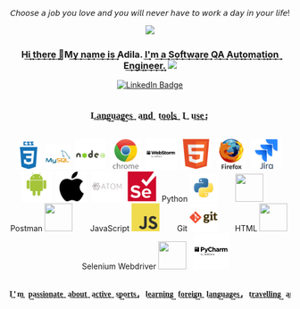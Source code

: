 <p align="center">
𝘊𝘩𝘰𝘰𝘴𝘦 𝘢 𝘫𝘰𝘣 𝘺𝘰𝘶 𝘭𝘰𝘷𝘦 𝘢𝘯𝘥 𝘺𝘰𝘶 𝘸𝘪𝘭𝘭 𝘯𝘦𝘷𝘦𝘳 𝘩𝘢𝘷𝘦 𝘵𝘰 𝘸𝘰𝘳𝘬 𝘢 𝘥𝘢𝘺 𝘪𝘯 𝘺𝘰𝘶𝘳 𝘭𝘪𝘧𝘦!
</p>
<div align="center">
<img src="https://www.techfirefly.com/static/media/HomepageBanner.9fba1d92.gif"></div>

 <h3 align="center">H͢i͢ t͢h͢e͢r͢e͢ 👋M͢y͢ n͢a͢m͢e͢ i͢s͢ Adila. I͢'m͢ a͢ S͢o͢ft͢w͢a͢r͢e͢ Q͢A͢ A͢u͢t͢o͢m͢a͢t͢i͢o͢n͢ E͢n͢g͢i͢n͢e͢e͢r͢. <img src="https://media.giphy.com/media/WUlplcMpOCEmTGBtBW/giphy.gif" width="55"></h3> 


<div align="center">
<a href="https://www.linkedin.com/in/adila-abdullayeva/">
  <img src="https://img.shields.io/badge/LinkedIn-blue?style=for-the-badge&logo=linkedin&logoColor=white" alt="LinkedIn Badge"/>
  </a>
</div>
<div align="center">
<pre><h3>L͢a͢n͢g͢u͢a͢g͢e͢s͢ a͢n͢d͢ t͢o͢o͢l͢s͢ I͢ u͢s͢e͢:</h3></pre>
</div>

<div align="center">
<img src="https://github.com/devicons/devicon/blob/master/icons/css3/css3-plain-wordmark.svg"  title="CSS3" alt="CSS" width="45" height="50"/>&nbsp;
<img src="https://github.com/devicons/devicon/blob/master/icons/mysql/mysql-original-wordmark.svg" title="MySQL"  alt="MySQL" width="45" height="45"/>&nbsp; 
<img src="https://github.com/devicons/devicon/blob/master/icons/nodejs/nodejs-original-wordmark.svg" title="NodeJS" alt="NodeJS" width="55" height="55"/>&nbsp;
<img src="https://github.com/devicons/devicon/blob/master/icons/chrome/chrome-original-wordmark.svg" title="Chrome" alt="Chrome" width="55" height="55"/>&nbsp;
<img src="https://github.com/devicons/devicon/blob/master/icons/webstorm/webstorm-original-wordmark.svg" title="Webstorm" alt="Webstorm" width="55"/>&nbsp; 
<img src="https://github.com/devicons/devicon/blob/master/icons/html5/html5-original.svg" title="HTML5" alt="HTML" width="55" height="55"/>&nbsp;
<img src="https://github.com/devicons/devicon/blob/master/icons/firefox/firefox-original-wordmark.svg" title="Firefox" alt="Firefox" width="55"/>&nbsp; 
<img src="https://github.com/devicons/devicon/blob/master/icons/jira/jira-original-wordmark.svg" title="Jira" alt="Jira" width="55"/>&nbsp;  
<img src="https://github.com/devicons/devicon/blob/master/icons/android/android-original-wordmark.svg" title="Android" alt="Android" width="55"/>&nbsp;
<img src="https://github.com/devicons/devicon/blob/master/icons/apple/apple-original.svg" title="Apple" alt="Apple" width="55"/>&nbsp;   
<img src="https://github.com/devicons/devicon/blob/master/icons/atom/atom-original-wordmark.svg" title="Atom" alt="Atom" width="55"/>&nbsp; 
<img src="https://github.com/devicons/devicon/blob/master/icons/selenium/selenium-original.svg" title="Selenium" alt="Selenium" width="55"/>&nbsp;   Python <img src="https://raw.githubusercontent.com/github/explore/80688e429a7d4ef2fca1e82350fe8e3517d3494d/topics/python/python.png" width="50" height="50" />&nbsp; &nbsp; &nbsp; &nbsp;
<img src="https://d2h1nbmw1jjnl.cloudfront.net/company_directory_entries/company_logos/000/000/328/original/bstack_2x.png?1582638320" width="50" height="50" />&nbsp; &nbsp; &nbsp; &nbsp;
Postman <img src="https://res.cloudinary.com/postman/image/upload/t_team_logo/v1629869194/team/2893aede23f01bfcbd2319326bc96a6ed0524eba759745ed6d73405a3a8b67a8" width="50" height="50" />&nbsp; &nbsp; &nbsp; &nbsp;
JavaScript <img src="https://raw.githubusercontent.com/github/explore/80688e429a7d4ef2fca1e82350fe8e3517d3494d/topics/javascript/javascript.png" width="50" height="50" />&nbsp; &nbsp; &nbsp; &nbsp;
Git <img src="https://raw.githubusercontent.com/github/explore/80688e429a7d4ef2fca1e82350fe8e3517d3494d/topics/git/git.png" width="50" height="50" />&nbsp; &nbsp; &nbsp; &nbsp;
HTML <img src="https://w7.pngwing.com/pngs/201/90/png-transparent-logo-html-html5.png" width="50" height="50" />&nbsp; &nbsp; &nbsp; &nbsp;
Selenium Webdriver <img src="https://upload.wikimedia.org/wikipedia/commons/thumb/d/d5/Selenium_Logo.png/861px-Selenium_Logo.png?20200511151950" width="50" height="50" />  
&nbsp;
<img src="https://github.com/devicons/devicon/blob/master/icons/pycharm/pycharm-original-wordmark.svg" title="PyCharm" alt="PyCharm"width="65"/>&nbsp;
</div>

<div align="center">
<pre><h4>I͢'m͢ p͢a͢s͢s͢i͢o͢n͢a͢t͢e͢ a͢b͢o͢u͢t͢ a͢c͢t͢i͢v͢e͢ s͢p͢o͢r͢t͢s͢, l͢e͢a͢r͢n͢i͢n͢g͢ f͢o͢r͢e͢i͢g͢n͢ l͢a͢n͢g͢u͢a͢g͢e͢s͢, t͢r͢a͢v͢e͢l͢l͢i͢n͢g͢ a͢n͢d͢ m͢y͢ f͢u͢r͢ b͢a͢b͢i͢e͢s͢🐱‍👓</h4></pre>
</div>



<!--
**AdilaAb/AdilaAb** is a ✨ _special_ ✨ repository because its `README.md` (this file) appears on your GitHub profile.



-->
